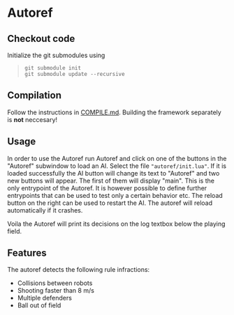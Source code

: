 # Autoref
## Checkout code
Initialize the git submodules using
> ```
> git submodule init
> git submodule update --recursive
> ```

## Compilation
Follow the instructions in [COMPILE.md](COMPILE.md). Building the framework
separately is **not** neccesary!

## Usage
In order to use the Autoref run Autoref and click on one of the buttons in the
"Autoref" subwindow to load an AI. Select the file `"autoref/init.lua"`. If it
is loaded successfully the AI button will change its text to "Autoref" and two
new buttons will appear. The first of them will display "main". This is the
only entrypoint of the Autoref. It is however possible to define further
entrypoints that can be used to test only a certain behavior etc. The reload
button on the right can be used to restart the AI. The autoref will reload
automatically if it crashes.

Voila the Autoref will print its decisions on the log textbox below the
playing field.

## Features
The autoref detects the following rule infractions:
* Collisions between robots
* Shooting faster than 8 m/s
* Multiple defenders
* Ball out of field
